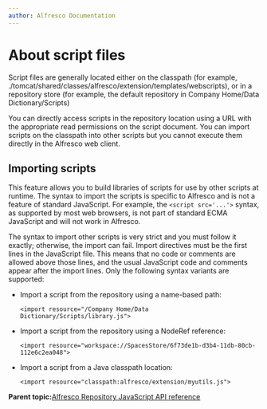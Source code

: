 ```yaml
---
author: Alfresco Documentation
---
```


# About script files

Script files are generally located either on the classpath \(for example, ./tomcat/shared/classes/alfresco/extension/templates/webscripts\), or in a repository store \(for example, the default repository in Company Home/Data Dictionary/Scripts\)

You can directly access scripts in the repository location using a URL with the appropriate read permissions on the script document. You can import scripts on the classpath into other scripts but you cannot execute them directly in the Alfresco web client.

## Importing scripts

This feature allows you to build libraries of scripts for use by other scripts at runtime. The syntax to import the scripts is specific to Alfresco and is not a feature of standard JavaScript. For example, the `<script src='...'>` syntax, as supported by most web browsers, is not part of standard ECMA JavaScript and will not work in Alfresco.

The syntax to import other scripts is very strict and you must follow it exactly; otherwise, the import can fail. Import directives must be the first lines in the JavaScript file. This means that no code or comments are allowed above those lines, and the usual JavaScript code and comments appear after the import lines. Only the following syntax variants are supported:

-   Import a script from the repository using a name-based path:

    `<import resource="/Company Home/Data Dictionary/Scripts/library.js">`

-   Import a script from the repository using a NodeRef reference: 

    `<import resource="workspace://SpacesStore/6f73de1b-d3b4-11db-80cb-112e6c2ea048">`

-   Import a script from a Java classpath location:

    `<import resource="classpath:alfresco/extension/myutils.js">`


**Parent topic:**[Alfresco Repository JavaScript API reference](../concepts/API-JS-intro.md)

